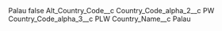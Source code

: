 <?xml version="1.0" encoding="UTF-8"?>
<CustomMetadata xmlns="http://soap.sforce.com/2006/04/metadata" xmlns:xsi="http://www.w3.org/2001/XMLSchema-instance" xmlns:xsd="http://www.w3.org/2001/XMLSchema">
    <label>Palau</label>
    <protected>false</protected>
    <values>
        <field>Alt_Country_Code__c</field>
        <value xsi:nil="true"/>
    </values>
    <values>
        <field>Country_Code_alpha_2__c</field>
        <value xsi:type="xsd:string">PW</value>
    </values>
    <values>
        <field>Country_Code_alpha_3__c</field>
        <value xsi:type="xsd:string">PLW</value>
    </values>
    <values>
        <field>Country_Name__c</field>
        <value xsi:type="xsd:string">Palau</value>
    </values>
</CustomMetadata>
